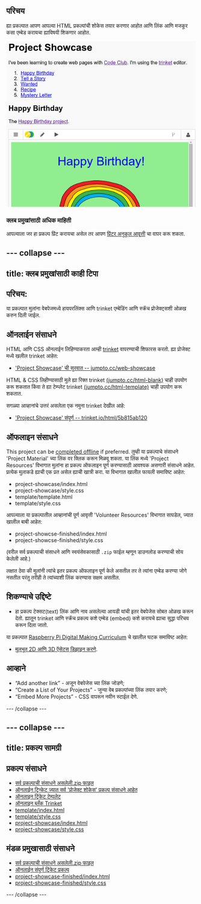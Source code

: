 ## परिचय

ह्या प्रकल्पात आपण आपल्या HTML प्रकल्पांची शोकेस तयार करणार आहोत आणि लिंक आणि मजकूर कसा एम्बेड करायचा ह्याविषयी शिकणार आहोत.

![screenshot](images/showcase-intro.png)

### क्लब प्रमुखांसाठी अधिक माहिती

आपल्याला जर हा प्रकल्प प्रिंट करायचा असेल तर आपण [प्रिंटर अनुकूल आवृत्ती](https://projects.raspberrypi.org/en/projects/project-showcase/print) चा वापर करू शकता.

## \--- collapse \---

## title: क्लब प्रमुखांसाठी काही टिपा

## परिचय:

या प्रकल्पात मुलांना वेबपेजमध्ये हायपरलिंक्स आणि trinket एम्बेडिंग आणि स्क्रॅच प्रोजेक्ट्सशी ओळख करुन दिली जाईल.

## ऑनलाईन संसाधने

HTML आणि CSS ऑनलाईन लिहिण्याकरता आम्ही [trinket](https://trinket.io/) वापरण्याची शिफारस करतो. ह्या प्रोजेक्ट मध्ये खलील trinket आहेत:

* ['Project Showcase' ची सुरवात -- jumpto.cc/web-showcase](http://jumpto.cc/web-showcase)

HTML & CSS लिहीण्यासाठी मुले ह्या रिक्त trinket [(jumpto.cc/html-blank)](http://jumpto.cc/html-blank) चाही उपयोग करू शकतात किंवा ते ह्या टेम्प्लेट trinket [(jumpto.cc/html-template)](http://jumpto.cc/html-template) चाही उपयोग करू शकतात.

सगळ्या आव्हानांचे उत्तरं असलेला एक नमुना trinket देखील आहे:

* ['Project Showcase' संपूर्ण -- trinket.io/html/5b815ab120](https://trinket.io/html/5b815ab120)

## ऑफलाइन संसाधने

This project can be [completed offline](https://rpf.io/html-offline) if preferred. तुम्ही या प्रकल्पाचे संसाधने 'Project Material' च्या लिंक वर​ क्लिक करून मिळवू शकता. या लिंक मध्ये 'Project Resources' विभागात मुलांना हा प्रकल्प ऑफलाइन पूर्ण करण्यासाठी आवश्यक असणारी संसाधने आहेत. प्रत्येक मुलाकडे ह्याची एक प्रत असेल ह्याची खात्री करा. या विभागात खालील फायली समाविष्ट आहेत:

* project-showcase/index.html
* project-showcase/style.css
* template/template.html
* template/style.css

आपल्याला या प्रकल्पातील आव्हानांची पूर्ण आवृत्ती 'Volunteer Resources' विभागात सापडेल, ज्यात खालील बाबी आहेत:

* project-showcse-finished/index.html
* project-showcse-finished/style.css

(वरील सर्व प्रकल्पाची संसाधने आणि स्वयंसेवकासाठी `.zip` फाईल म्हणून डाउनलोड करण्याची सोय केलेली आहे.)

लक्षात ठेवा की मुलांनी त्यांचे इतर प्रकल्प ऑफलाइन पूर्ण केले असतील तर ते त्यांना एम्बेड करण्या जोगे नसतील परंतु तरीही ते त्यांच्याशी लिंक करण्यास सक्षम असतील.

## शिकण्याचे उद्दिष्टे

* हा प्रकल्प टेक्सट(text) लिंक आणि नाव असलेल्या आयडी यांची इतर वेबपेजेस सोबत ओळख करून देतो. ह्यातून trinket आणि स्क्रॅच प्रकल्प कशे एम्बेड (embed) कशे करायचे ह्याचा सुद्धा परिचय करून दिला जातो. 

या प्रकल्पात [ ​​Raspberry Pi Digital Making Curriculum](http://rpf.io/curriculum) चे खालील घटक समाविष्ट आहेत:

* [मूलभूत 2D आणि 3D ऍसेटस् डिझाइन करणे](https://www.raspberrypi.org/curriculum/design/creator).

## आव्हाने

* “Add another link” - अजून वेबपेजेस च्या लिंक जोडणे;
* “Create a List of Your Projects” - जुन्या वेब प्रकल्पांच्या लिंक तयार करणे;
* “Embed More Projects” - CSS वापरून नवीन स्टाईल देणे.

\--- /collapse \---

## \--- collapse \---

## title: प्रकल्प सामग्री

## प्रकल्प संसाधने

* [सर्व प्रकल्पाची संसाधने असलेली.zip फाइल](https://rpf.io/p/en/project-showcase-go)
* [ऑनलाईन ट्रिन्केट ज्यात सर्व 'प्रोजेक्ट शोकेस' प्रकल्प संसाधने आहेत](http://jumpto.cc/web-showcase)
* [ऑनलाइन ट्रिंकेट टेम्पलेट](http://jumpto.cc/trinket-template)
* [ऑनलाइन ब्लँक Trinket](http://jumpto.cc/trinket-blank)
* [template/index.html](resources/template-index.html)
* [template/style.css](resources/template-style.css)
* [project-showcase/index.html](resources/project-showcase-index.html)
* [project-showcase/style.css](resources/project-showcase-style.css)

## मंडळ प्रमुखासाठी संसाधने

* [सर्व प्रकल्पाची संसाधने असलेली.zip फाइल](https://rpf.io/p/en/project-showcase-go)
* [ऑनलाईन संपूर्ण ट्रिंकेट प्रकल्प](https://trinket.io/html/1d4d4c5ce1)
* [project-showcase-finished/index.html](resources/project-showcase-finished-index.html)
* [project-showcase-finished/style.css](resources/project-showcase-finished-style.css)

\--- /collapse \---
